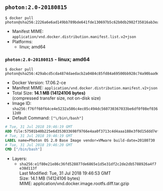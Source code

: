 ## `photon:2.0-20180815`

```console
$ docker pull photon@sha256:2226a6e6ad149bb789bde641fde130697b5c62b0db2982f35816ab3ea342ba70
```

-	Manifest MIME: `application/vnd.docker.distribution.manifest.list.v2+json`
-	Platforms:
	-	linux; amd64

### `photon:2.0-20180815` - linux; amd64

```console
$ docker pull photon@sha256:429abcd5cda4874daedacb2a0484c85fd84a69500bb928c74a90baa9d27e221a
```

-	Docker Version: 17.06.2-ce
-	Manifest MIME: `application/vnd.docker.distribution.manifest.v2+json`
-	Total Size: **14.1 MB (14124106 bytes)**  
	(compressed transfer size, not on-disk size)
-	Image ID: `sha256:f76ff60f64ce4e5232a586c4ec05c494dc560730367033be6df0f08ef03612d0`
-	Default Command: `["\/bin\/bash"]`

```dockerfile
# Tue, 31 Jul 2018 19:46:19 GMT
ADD file:57501b40b225e6d353033698f9766e4aa0f3713c4d4aaa188e3f0d15ddd7ef69 in / 
# Tue, 31 Jul 2018 19:46:19 GMT
LABEL name=Photon OS 2.0 Base Image vendor=VMware build-date=20180730
# Tue, 31 Jul 2018 19:46:20 GMT
CMD ["/bin/bash"]
```

-	Layers:
	-	`sha256:e1f80e21e86c36fd528877de6865e1d5e31df2c2de2db5788926a4f7e38d113f`  
		Last Modified: Tue, 31 Jul 2018 19:46:53 GMT  
		Size: 14.1 MB (14124106 bytes)  
		MIME: application/vnd.docker.image.rootfs.diff.tar.gzip
